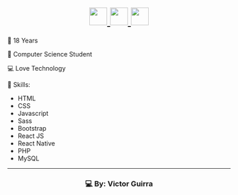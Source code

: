 <h1 align="center">
    <a href="https://www.linkedin.com/in/victor-hugo-guirra-2451b4157/">
        <img src="https://ik.imagekit.io/ur6xo9m70i/linkedin_yuB1UqRGg.png" width="40">
    </a>
    <a href="https://www.instagram.com/_guirra/?hl=pt-br">
        <img src="https://ik.imagekit.io/ur6xo9m70i/instagram_UCWwq7G9x.png" width="40">
    </a>
    <a href="https://api.whatsapp.com/send?phone=5561985622749&text=Opa%2C%20ol%C3%A1%20Victor!%20Tudo%20bem%3F">
        <img src="https://ik.imagekit.io/ur6xo9m70i/whatsapp_GcZlNUyVJI.png" width="40">
    </a>
</h1>

👨 18 Years

📔 Computer Science Student

💻 Love Technology

🚀 Skills:

- HTML
- CSS
- Javascript
- Sass
- Bootstrap
- React JS
- React Native
- PHP
- MySQL

---

<h3 align="center">
    💻 By: Victor Guirra
</h3>